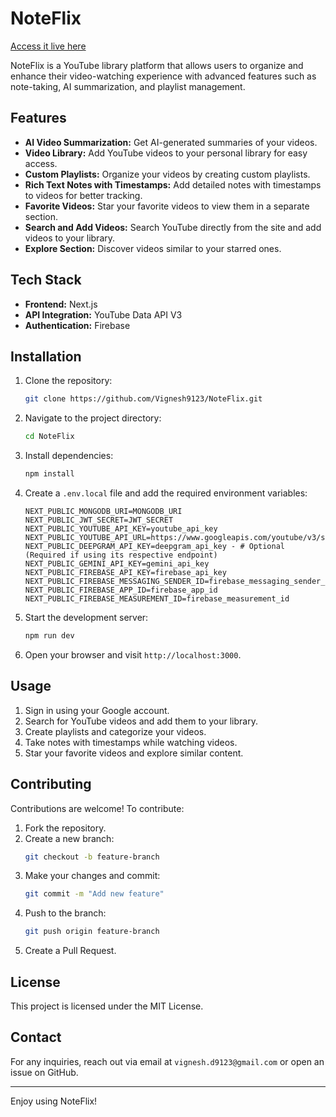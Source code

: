# NoteFlix

[Access it live here](https://noteflix-v1.vercel.app)

NoteFlix is a YouTube library platform that allows users to organize and enhance their video-watching experience with advanced features such as note-taking, AI summarization, and playlist management.

## Features

- **AI Video Summarization:** Get AI-generated summaries of your videos.
- **Video Library:** Add YouTube videos to your personal library for easy access.
- **Custom Playlists:** Organize your videos by creating custom playlists.
- **Rich Text Notes with Timestamps:** Add detailed notes with timestamps to videos for better tracking.
- **Favorite Videos:** Star your favorite videos to view them in a separate section.
- **Search and Add Videos:** Search YouTube directly from the site and add videos to your library.
- **Explore Section:** Discover videos similar to your starred ones.

## Tech Stack

- **Frontend:** Next.js
- **API Integration:** YouTube Data API V3
- **Authentication:** Firebase

## Installation

1. Clone the repository:
   ```bash
   git clone https://github.com/Vignesh9123/NoteFlix.git
   ```

2. Navigate to the project directory:
   ```bash
   cd NoteFlix
   ```

3. Install dependencies:
   ```bash
   npm install
   ```

4. Create a `.env.local` file and add the required environment variables:
   ```env
   NEXT_PUBLIC_MONGODB_URI=MONGODB_URI
   NEXT_PUBLIC_JWT_SECRET=JWT_SECRET
   NEXT_PUBLIC_YOUTUBE_API_KEY=youtube_api_key
   NEXT_PUBLIC_YOUTUBE_API_URL=https://www.googleapis.com/youtube/v3/search
   NEXT_PUBLIC_DEEPGRAM_API_KEY=deepgram_api_key - # Optional (Required if using its respective endpoint)
   NEXT_PUBLIC_GEMINI_API_KEY=gemini_api_key
   NEXT_PUBLIC_FIREBASE_API_KEY=firebase_api_key
   NEXT_PUBLIC_FIREBASE_MESSAGING_SENDER_ID=firebase_messaging_sender_id
   NEXT_PUBLIC_FIREBASE_APP_ID=firebase_app_id
   NEXT_PUBLIC_FIREBASE_MEASUREMENT_ID=firebase_measurement_id
   ```

5. Start the development server:
   ```bash
   npm run dev
   ```

6. Open your browser and visit `http://localhost:3000`.

## Usage

1. Sign in using your Google account.
2. Search for YouTube videos and add them to your library.
3. Create playlists and categorize your videos.
4. Take notes with timestamps while watching videos.
5. Star your favorite videos and explore similar content.

## Contributing

Contributions are welcome! To contribute:

1. Fork the repository.
2. Create a new branch:
   ```bash
   git checkout -b feature-branch
   ```
3. Make your changes and commit:
   ```bash
   git commit -m "Add new feature"
   ```
4. Push to the branch:
   ```bash
   git push origin feature-branch
   ```
5. Create a Pull Request.

## License

This project is licensed under the MIT License.

## Contact

For any inquiries, reach out via email at `vignesh.d9123@gmail.com` or open an issue on GitHub.

---

Enjoy using NoteFlix!

